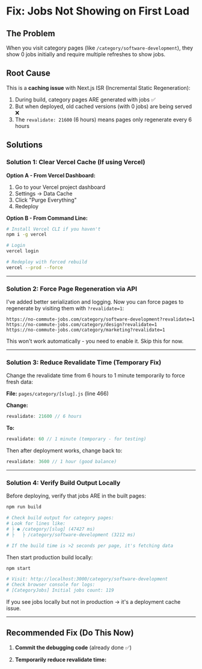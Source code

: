 # Fix: Jobs Not Showing on First Load

## The Problem
When you visit category pages (like `/category/software-development`), they show 0 jobs initially and require multiple refreshes to show jobs.

## Root Cause
This is a **caching issue** with Next.js ISR (Incremental Static Regeneration):

1. During build, category pages ARE generated with jobs ✅
2. But when deployed, old cached versions (with 0 jobs) are being served ❌
3. The `revalidate: 21600` (6 hours) means pages only regenerate every 6 hours

## Solutions

### Solution 1: Clear Vercel Cache (If using Vercel)

**Option A - From Vercel Dashboard:**
1. Go to your Vercel project dashboard
2. Settings → Data Cache
3. Click "Purge Everything"
4. Redeploy

**Option B - From Command Line:**
```bash
# Install Vercel CLI if you haven't
npm i -g vercel

# Login
vercel login

# Redeploy with forced rebuild
vercel --prod --force
```

---

### Solution 2: Force Page Regeneration via API

I've added better serialization and logging. Now you can force pages to regenerate by visiting them with `?revalidate=1`:

```
https://no-commute-jobs.com/category/software-development?revalidate=1
https://no-commute-jobs.com/category/design?revalidate=1
https://no-commute-jobs.com/category/marketing?revalidate=1
```

This won't work automatically - you need to enable it. Skip this for now.

---

### Solution 3: Reduce Revalidate Time (Temporary Fix)

Change the revalidate time from 6 hours to 1 minute temporarily to force fresh data:

**File:** `pages/category/[slug].js` (line 466)

**Change:**
```javascript
revalidate: 21600 // 6 hours
```

**To:**
```javascript
revalidate: 60 // 1 minute (temporary - for testing)
```

Then after deployment works, change back to:
```javascript
revalidate: 3600 // 1 hour (good balance)
```

---

### Solution 4: Verify Build Output Locally

Before deploying, verify that jobs ARE in the built pages:

```bash
npm run build

# Check build output for category pages:
# Look for lines like:
# ├ ● /category/[slug] (47427 ms)
# ├   ├ /category/software-development (3212 ms)

# If the build time is >2 seconds per page, it's fetching data
```

Then start production build locally:
```bash
npm start

# Visit: http://localhost:3000/category/software-development
# Check browser console for logs:
# [CategoryJobs] Initial jobs count: 119
```

If you see jobs locally but not in production → it's a deployment cache issue.

---

## Recommended Fix (Do This Now)

1. **Commit the debugging code** (already done ✅)

2. **Temporarily reduce revalidate time:**
